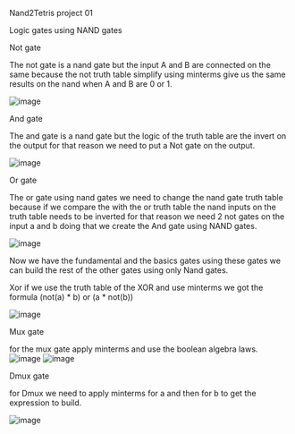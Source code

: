 Nand2Tetris project 01

Logic gates using NAND gates

Not gate

The not gate is a nand gate but the input A and B are connected on the same because the not truth table simplify using minterms give us the same results on the nand when A and B are 0 or 1.

![image](https://user-images.githubusercontent.com/53051438/127582087-9ba64f1e-85e7-48aa-9820-2fb0d03c4560.png)

And gate

The and gate is a nand gate but the logic of the truth table are the invert on the output for that reason we need to put a Not gate on the output.

![image](https://user-images.githubusercontent.com/53051438/127583092-9adcd18c-aa17-4f5e-abb0-300ba62f2dc6.png)

Or gate

The or gate using nand gates we need to change the nand gate truth table because if we compare the with the or truth table the nand inputs on the truth table needs to be inverted for that reason we need 2 not gates on the input a and b doing that we create the And gate using NAND gates.

![image](https://user-images.githubusercontent.com/53051438/127583823-4009dcd1-eff9-42b3-9954-3146f0847a73.png)

Now we have the fundamental and the basics gates using these gates we can build the rest of the other gates using only Nand gates.

Xor if we use the truth table of the XOR and use minterms we got the formula (not(a) * b) or (a * not(b)) 

![image](https://user-images.githubusercontent.com/53051438/127584609-2434e783-d328-4dbc-b563-e396b579dff0.png)

Mux gate

for the mux gate apply minterms and use the boolean algebra laws.
![image](https://user-images.githubusercontent.com/53051438/127584943-a50bbedc-707a-466d-b2bd-ac319d6b43cb.png)
![image](https://user-images.githubusercontent.com/53051438/127585140-3347ff91-ae81-415c-bc04-3dcd7d0daabe.png)

Dmux gate

for Dmux we need to apply minterms for a and then for b to get the expression to build.

![image](https://user-images.githubusercontent.com/53051438/127585452-913431fe-d2a1-416d-b3fa-f5fc752fe4b2.png)

